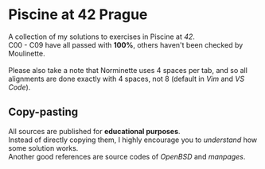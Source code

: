 # Piscine at 42 Prague
A collection of my solutions to exercises in Piscine at *42*.
<br>
C00 - C09 have all passed with **100%**, others haven't been checked
by Moulinette.
<br>
<br>
Please also take a note that Norminette uses 4 spaces per tab,
and so all alignments are done exactly with 4 spaces, not 8
(default in *Vim* and *VS Code*).


## Copy-pasting
All sources are published for **educational purposes**.
<br>
Instead of directly copying them,
I highly encourage you to *understand* how some solution works.
<br>
Another good references are source codes of *OpenBSD* and *manpages*.
